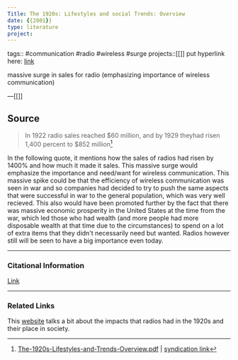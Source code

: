 ```yaml
---
Title: The 1920s: Lifestyles and social Trends: Overview
date: {{2001}}
type: literature
project:
---
```

tags:: #communication #radio #wireless #surge
projects::[[]]
put hyperlink here: [link](https://wjccschools.org/wp-content/uploads/sites/2/2016/05/The-1920s-Lifestyles-and-Trends-Overview.pdf) 

massive surge in sales for radio (emphasizing importance of wireless communication)

&mdash;[[]]

## Source 
> In 1922 radio sales reached $60 million, and by 1929 theyhad risen 1,400 percent to $852 million[^1]

[^1]: [The-1920s-Lifestyles-and-Trends-Overview.pdf](https://wjccschools.org/wp-content/uploads/sites/2/2016/05/The-1920s-Lifestyles-and-Trends-Overview.pdf) | [syndication link](tk) 

In the following quote, it mentions how the sales of radios had risen by 1400% and how much it made it sales. This massive surge would emphasize the importance and need/want for wireless communication. This massive spike could be that the efficiency of wireless communication was seen in war and so companies had decided to try to push the same aspects that were successful in war to the general population, which was very well recieved. This also would have been promoted further by the fact that there was massive economic prosperity in the United States at the time from the war, which led those who had wealth (and more people had more disposable wealth at that time due to the circumstances) to spend on a lot of extra items that they didn't necessarily need but wanted. Radios however still will be seen to have a big importance even today. 

---
### Citational Information

[Link](https://wjccschools.org/wp-content/uploads/sites/2/2016/05/The-1920s-Lifestyles-and-Trends-Overview.pdf)

---

### Related Links
This [website](https://www.sutori.com/en/story/the-radio-of-the-1920s--zNn6vj2N9gunHuAAGgbAS8Qv) talks a bit about the impacts that radios had in the 1920s and their place in society.
